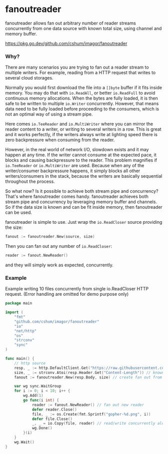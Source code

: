 # fanoutreader

fanoutreader allows fan out arbitrary number of reader streams concurrently from one data source with known total size, using channel and memory buffer.

https://pkg.go.dev/github.com/cshum/imagor/fanoutreader

### Why?

There are many scenarios you are trying to fan out a reader stream to multiple writers. For example, reading from a HTTP request that writes to several cloud storages.

Normally you would first download the file into a `[]byte` buffer if it fits inside memory. You may do that with `io.ReadAll`, or better `io.ReadFull` to avoid continuous memory allocations. When the bytes are fully loaded, it is then safe to be written to multiple `io.Writer` concurrently. However, that means data need to be fully loaded before proceeding to the consumers, which is not an optimal way of using a stream pipe.

Here comes `io.TeeReader` and `io.MultiWriter` where you can mirror the reader content to a writer, or writing to several writers in a row. This is great and it works perfectly, if the writers always write at lighting speed there is zero backpressure when consuming from the reader.

However, in the real world of network I/O, slowdown exists and it may happen at any time. If the writer cannot consume at the expected pace, it blocks and causing backpressure to the reader. This problem magnifies if `io.TeeReader` or `io.MultiWriter` are used. Because when any of the writer/consumer backpressure happens, it simply blocks all other writers/consumers in the stack, because the writers are basically sequential throughout the process.

So what now? Is it possible to achieve both stream pipe and concurrency? That's where fanoutreader comes handy. fanoutreader achieves both stream pipe and concurrency by leveraging memory buffer and channels. So if the data size is known and can be fit inside memory, then fanoutreader can be used.

fanoutreader is simple to use. Just wrap the `io.ReadCloser` source providing the size: 
```go
fanout := fanoutreader.New(source, size)
``` 
Then you can fan out any number of `io.ReadCloser`:
```go
reader := fanout.NewReader()
``` 
and they will simply work as expected, concurrently.

### Example

Example writing 10 files concurrently from single io.ReadCloser HTTP request. (Error handling are omitted for demo purpose only)

```go
package main

import (
	"fmt"
	"github.com/cshum/imagor/fanoutreader"
	"io"
	"net/http"
	"os"
	"strconv"
	"sync"
)

func main() {
	// http source
	resp, _ := http.DefaultClient.Get("https://raw.githubusercontent.com/cshum/imagor/master/testdata/gopher.png")
	size, _ := strconv.Atoi(resp.Header.Get("Content-Length")) // known size via Content-Length header
	fanout := fanoutreader.New(resp.Body, size) // create fan out from single reader source

	var wg sync.WaitGroup
	for i := 0; i < 10; i++ {
		wg.Add(1)
		go func(i int) {
			reader := fanout.NewReader() // fan out new reader
			defer reader.Close()
			file, _ := os.Create(fmt.Sprintf("gopher-%d.png", i))
			defer file.Close()
			_, _ = io.Copy(file, reader) // read/write concurrently alongside other readers
			wg.Done()
		}(i)
	}
	wg.Wait()
}
```
